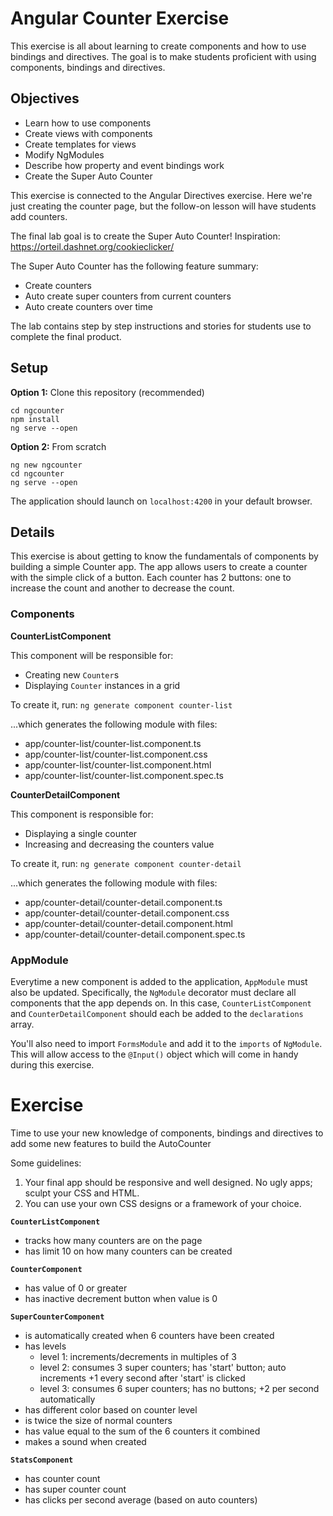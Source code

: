 # Angular Counter Exercise

This exercise is all about learning to create components and how to use bindings and directives. The goal is to make students proficient with using components, bindings and directives.

## Objectives

* Learn how to use components
* Create views with components
* Create templates for views
* Modify NgModules
* Describe how property and event bindings work
* Create the Super Auto Counter

This exercise is connected to the Angular Directives exercise. Here we're just creating the counter page, but the follow-on lesson will have students add counters.

The final lab goal is to create the Super Auto Counter!
Inspiration: https://orteil.dashnet.org/cookieclicker/

The Super Auto Counter has the following feature summary:

- Create counters
- Auto create super counters from current counters
- Auto create counters over time

The lab contains step by step instructions and stories for students use to complete the final product.

## Setup

**Option 1:** Clone this repository (recommended)

```
cd ngcounter
npm install
ng serve --open
```

**Option 2:** From scratch

```
ng new ngcounter
cd ngcounter
ng serve --open
```

The application should launch on `localhost:4200` in your default browser.

## Details

This exercise is about getting to know the fundamentals of components by building a simple Counter app. The app allows users to create a counter with the simple click of a button. Each counter has 2 buttons: one to increase the count and another to decrease the count. 

### Components

**CounterListComponent**

This component will be responsible for:

* Creating new `Counter`s
* Displaying `Counter` instances in a grid

To create it, run: `ng generate component counter-list`

...which generates the following module with files:

- app/counter-list/counter-list.component.ts
- app/counter-list/counter-list.component.css
- app/counter-list/counter-list.component.html
- app/counter-list/counter-list.component.spec.ts

**CounterDetailComponent**

This component is responsible for:

* Displaying a single counter
* Increasing and decreasing the counters value

To create it, run: `ng generate component counter-detail`

...which generates the following module with files:

- app/counter-detail/counter-detail.component.ts
- app/counter-detail/counter-detail.component.css
- app/counter-detail/counter-detail.component.html
- app/counter-detail/counter-detail.component.spec.ts

### AppModule

Everytime a new component is added to the application, `AppModule` must also be updated. Specifically, the `NgModule` decorator must declare all components that the app depends on. In this case, `CounterListComponent` and `CounterDetailComponent` should each be added to the `declarations` array.

You'll also need to import `FormsModule` and add it to the `imports` of `NgModule`. This will allow access to the `@Input()` object which will come in handy during this exercise.


# Exercise

Time to use your new knowledge of components, bindings and directives to add some new features to build the AutoCounter


Some guidelines:

1. Your final app should be responsive and well designed. No ugly apps; sculpt your CSS and HTML.
2. You can use your own CSS designs or a framework of your choice.


**`CounterListComponent`**

- tracks how many counters are on the page
- has limit 10 on how many counters can be created

**`CounterComponent`**

- has value of 0 or greater
- has inactive decrement button when value is 0

**`SuperCounterComponent`**

- is automatically created when 6 counters have been created
- has levels
  * level 1: increments/decrements in multiples of 3
  * level 2: consumes 3 super counters; has 'start' button; auto increments +1 every second after 'start' is clicked
  * level 3: consumes 6 super counters; has no buttons; +2 per second automatically
- has different color based on counter level
- is twice the size of normal counters
- has value equal to the sum of the 6 counters it combined
- makes a sound when created

**`StatsComponent`**

- has counter count
- has super counter count
- has clicks per second average (based on auto counters)
